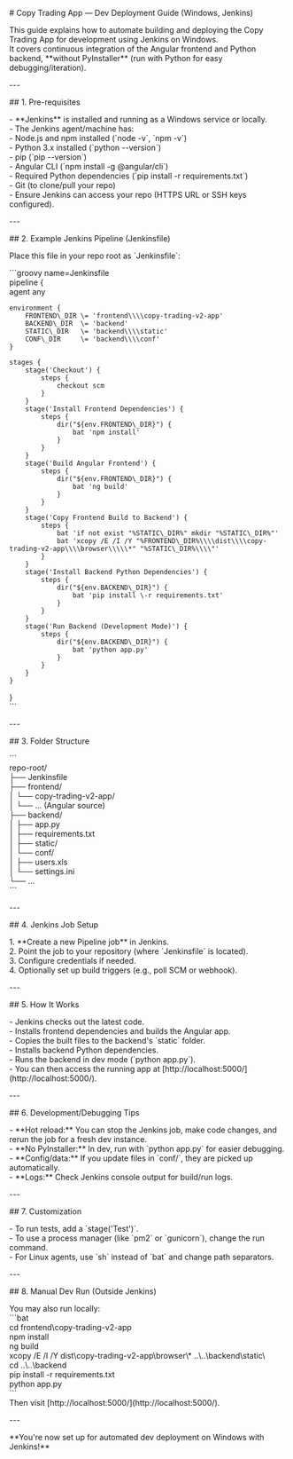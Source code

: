 \# Copy Trading App — Dev Deployment Guide (Windows, Jenkins)

This guide explains how to automate building and deploying the Copy Trading App for development using Jenkins on Windows.    
It covers continuous integration of the Angular frontend and Python backend, \*\*without PyInstaller\*\* (run with Python for easy debugging/iteration).

\---

\#\# 1\. Pre-requisites

\- \*\*Jenkins\*\* is installed and running as a Windows service or locally.  
\- The Jenkins agent/machine has:  
  \- Node.js and npm installed (\`node \-v\`, \`npm \-v\`)  
  \- Python 3.x installed (\`python \--version\`)  
  \- pip (\`pip \--version\`)  
  \- Angular CLI (\`npm install \-g @angular/cli\`)  
  \- Required Python dependencies (\`pip install \-r requirements.txt\`)  
  \- Git (to clone/pull your repo)  
\- Ensure Jenkins can access your repo (HTTPS URL or SSH keys configured).

\---

\#\# 2\. Example Jenkins Pipeline (Jenkinsfile)

Place this file in your repo root as \`Jenkinsfile\`:

\`\`\`groovy name=Jenkinsfile  
pipeline {  
    agent any

    environment {  
        FRONTEND\_DIR \= 'frontend\\\\copy-trading-v2-app'  
        BACKEND\_DIR  \= 'backend'  
        STATIC\_DIR   \= 'backend\\\\static'  
        CONF\_DIR     \= 'backend\\\\conf'  
    }

    stages {  
        stage('Checkout') {  
            steps {  
                checkout scm  
            }  
        }  
        stage('Install Frontend Dependencies') {  
            steps {  
                dir("${env.FRONTEND\_DIR}") {  
                    bat 'npm install'  
                }  
            }  
        }  
        stage('Build Angular Frontend') {  
            steps {  
                dir("${env.FRONTEND\_DIR}") {  
                    bat 'ng build'  
                }  
            }  
        }  
        stage('Copy Frontend Build to Backend') {  
            steps {  
                bat 'if not exist "%STATIC\_DIR%" mkdir "%STATIC\_DIR%"'  
                bat 'xcopy /E /I /Y "%FRONTEND\_DIR%\\\\dist\\\\copy-trading-v2-app\\\\browser\\\\\*" "%STATIC\_DIR%\\\\"'  
            }  
        }  
        stage('Install Backend Python Dependencies') {  
            steps {  
                dir("${env.BACKEND\_DIR}") {  
                    bat 'pip install \-r requirements.txt'  
                }  
            }  
        }  
        stage('Run Backend (Development Mode)') {  
            steps {  
                dir("${env.BACKEND\_DIR}") {  
                    bat 'python app.py'  
                }  
            }  
        }  
    }  
}  
\`\`\`

\---

\#\# 3\. Folder Structure

\`\`\`  
repo-root/  
├── Jenkinsfile  
├── frontend/  
│   └── copy-trading-v2-app/  
│       └── ... (Angular source)  
├── backend/  
│   ├── app.py  
│   ├── requirements.txt  
│   ├── static/  
│   └── conf/  
│       ├── users.xls  
│       └── settings.ini  
└── ...  
\`\`\`

\---

\#\# 4\. Jenkins Job Setup

1\. \*\*Create a new Pipeline job\*\* in Jenkins.  
2\. Point the job to your repository (where \`Jenkinsfile\` is located).  
3\. Configure credentials if needed.  
4\. Optionally set up build triggers (e.g., poll SCM or webhook).

\---

\#\# 5\. How It Works

\- Jenkins checks out the latest code.  
\- Installs frontend dependencies and builds the Angular app.  
\- Copies the built files to the backend's \`static\` folder.  
\- Installs backend Python dependencies.  
\- Runs the backend in dev mode (\`python app.py\`).  
    \- You can then access the running app at \[http://localhost:5000/\](http://localhost:5000/).

\---

\#\# 6\. Development/Debugging Tips

\- \*\*Hot reload:\*\* You can stop the Jenkins job, make code changes, and rerun the job for a fresh dev instance.  
\- \*\*No PyInstaller:\*\* In dev, run with \`python app.py\` for easier debugging.  
\- \*\*Config/data:\*\* If you update files in \`conf/\`, they are picked up automatically.  
\- \*\*Logs:\*\* Check Jenkins console output for build/run logs.

\---

\#\# 7\. Customization

\- To run tests, add a \`stage('Test')\`.  
\- To use a process manager (like \`pm2\` or \`gunicorn\`), change the run command.  
\- For Linux agents, use \`sh\` instead of \`bat\` and change path separators.

\---

\#\# 8\. Manual Dev Run (Outside Jenkins)

You may also run locally:  
\`\`\`bat  
cd frontend\\copy-trading-v2-app  
npm install  
ng build  
xcopy /E /I /Y dist\\copy-trading-v2-app\\browser\\\* ..\\..\\backend\\static\\  
cd ..\\..\\backend  
pip install \-r requirements.txt  
python app.py  
\`\`\`  
Then visit \[http://localhost:5000/\](http://localhost:5000/).

\---

\*\*You're now set up for automated dev deployment on Windows with Jenkins\!\*\*  
